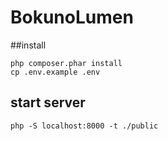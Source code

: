 # BokunoLumen

##install

```
php composer.phar install
cp .env.example .env
```

## start server

```
php -S localhost:8000 -t ./public
```
